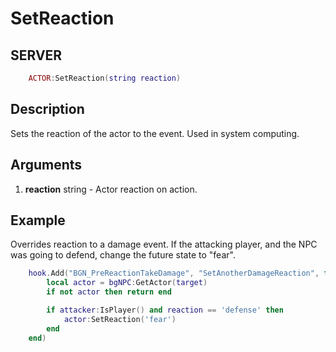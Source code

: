 # SetReaction

## SERVER
```lua
	ACTOR:SetReaction(string reaction)
```

## Description
Sets the reaction of the actor to the event. Used in system computing.

## Arguments
1. **reaction** string - Actor reaction on action.

## Example
Overrides reaction to a damage event. If the attacking player, and the NPC was going to defend, change the future state to "fear".

```lua
	hook.Add("BGN_PreReactionTakeDamage", "SetAnotherDamageReaction", function(attacker, target, reaction)
		local actor = bgNPC:GetActor(target)
		if not actor then return end

		if attacker:IsPlayer() and reaction == 'defense' then
			actor:SetReaction('fear')
		end
	end)
```